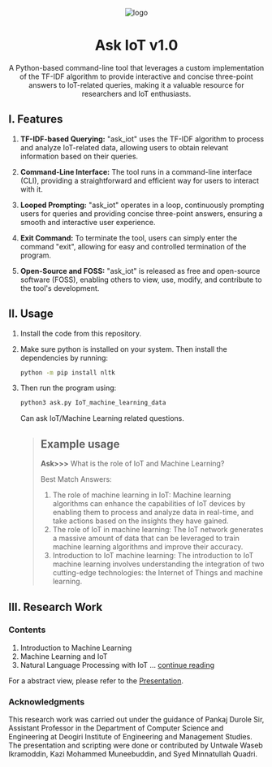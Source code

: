 <p align="center"><img align="center" src="https://github.com/s-m-quadri/ask_iot/assets/88645248/7c2a0853-32ee-4fff-affc-48cf63ec0b77" alt="logo"></img></p>

<h1 align="center">Ask IoT v1.0</h1>

<p align="center">A Python-based command-line tool that leverages a custom implementation of the TF-IDF algorithm to provide interactive and concise three-point answers to IoT-related queries, making it a valuable resource for researchers and IoT enthusiasts.</p>

## I. Features

1. **TF-IDF-based Querying:** "ask_iot" uses the TF-IDF algorithm to process and analyze IoT-related data, allowing users to obtain relevant information based on their queries.

2. **Command-Line Interface:** The tool runs in a command-line interface (CLI), providing a straightforward and efficient way for users to interact with it.

3. **Looped Prompting:** "ask_iot" operates in a loop, continuously prompting users for queries and providing concise three-point answers, ensuring a smooth and interactive user experience.

4. **Exit Command:** To terminate the tool, users can simply enter the command "exit", allowing for easy and controlled termination of the program.

5. **Open-Source and FOSS:** "ask_iot" is released as free and open-source software (FOSS), enabling others to view, use, modify, and contribute to the tool's development.

## II. Usage

1. Install the code from this repository.

2. Make sure python is installed on your system. Then install the dependencies by running:
	```bash
	python -m pip install nltk
	```
3. Then run the program using:
	```bash
	python3 ask.py IoT_machine_learning_data
	```
	Can ask IoT/Machine Learning related questions.

	> ## Example usage
	>
	> **Ask>>>** What is the role of IoT and Machine Learning?
	> 
	> Best Match Answers:
	> 1. The role of machine learning in IoT: Machine learning algorithms can enhance the capabilities of IoT devices by enabling them to
	> process and analyze data in real-time, and take actions based on the
	> insights they have gained.
	> 2. The role of IoT in machine learning: The IoT network generates a massive amount of data that can be leveraged to train machine learning
	> algorithms and improve their accuracy.
	> 3. Introduction to IoT machine learning: The introduction to IoT machine learning involves understanding the integration of two
	> cutting-edge technologies: the Internet of Things and machine
	> learning.


## III. Research Work

### Contents

1. Introduction to Machine Learning
2. Machine Learning and IoT
3. Natural Language Processing with IoT
... [continue reading](NOTES.md)

For a abstract view, please refer to the [Presentation](https://docs.google.com/presentation/d/15Crt39c7f4hn94sTE6PJ4gRnaWAT7Z3TCu3-UZE4f6A/edit?usp=sharing).

### Acknowledgments

This research work was carried out under the guidance of Pankaj Durole Sir, Assistant Professor in the Department of Computer Science and Engineering at Deogiri Institute of Engineering and Management Studies. The presentation and scripting were done or contributed by Untwale Waseb Ikramoddin, Kazi Mohammed Muneebuddin, and Syed Minnatullah Quadri.
